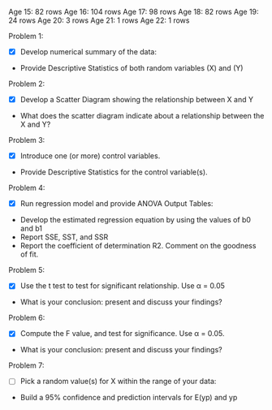 Age 15: 82 rows
Age 16: 104 rows
Age 17: 98 rows
Age 18: 82 rows
Age 19: 24 rows
Age 20: 3 rows
Age 21: 1 rows
Age 22: 1 rows

Problem 1:
- [x] Develop numerical summary of the data:
- Provide Descriptive Statistics of both random variables (X) and (Y)

Problem 2:
- [x] Develop a Scatter Diagram showing the relationship between X and Y
- What does the scatter diagram indicate about a relationship between the X and Y?

Problem 3:
- [x] Introduce one (or more) control variables.
- Provide Descriptive Statistics for the control variable(s).

Problem 4:
- [x] Run regression model and provide ANOVA Output Tables:
- Develop the estimated regression equation by using the values of b0 and b1
- Report SSE, SST, and SSR
- Report the coefficient of determination R2. Comment on the goodness of fit.

Problem 5:
- [x] Use the t test to test for significant relationship. Use α = 0.05
- What is your conclusion: present and discuss your findings?

Problem 6:
- [x] Compute the F value, and test for significance. Use α = 0.05. 
- What is your conclusion: present and discuss your findings?

Problem 7:
- [ ] Pick a random value(s) for X within the range of your data:
- Build a 95% confidence and prediction intervals for E(yp) and yp
